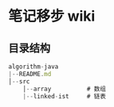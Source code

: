 # 笔记移步 wiki



## 目录结构

```js
algorithm-java
|--README.md
│--src
	│--array  		  # 数组
	|--linked-ist 	  # 链表

```



